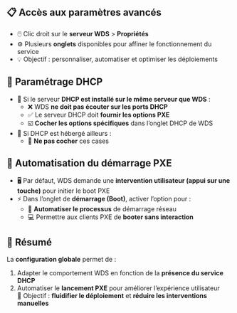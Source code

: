 ## 📋 **Accès aux paramètres avancés**

- 🖱️ Clic droit sur le **serveur WDS** > **Propriétés**
- ⚙️ Plusieurs **onglets** disponibles pour affiner le fonctionnement du service
- 💡 Objectif : personnaliser, automatiser et optimiser les déploiements



## 📡 **Paramétrage DHCP**

- 🎯 Si le serveur **DHCP est installé sur le même serveur que WDS** :
  - ❌ WDS **ne doit pas écouter sur les ports DHCP**
  - ✅ Le serveur DHCP doit **fournir les options PXE**
  - ☑️ **Cocher les options spécifiques** dans l’onglet DHCP de WDS
- 🔕 Si DHCP est hébergé ailleurs :
  - 🚫 **Ne pas cocher** ces cases



## 🤖 **Automatisation du démarrage PXE**

- 🖥️ Par défaut, WDS demande une **intervention utilisateur (appui sur une touche)** pour initier le boot PXE
- ⚡ Dans l’onglet de **démarrage (Boot)**, activer l’option pour :
  - 🔄 **Automatiser le processus** de démarrage réseau
  - 💻 Permettre aux clients PXE de **booter sans interaction**



## 📌 **Résumé**

La **configuration globale** permet de :

1.  Adapter le comportement WDS en fonction de la **présence du service DHCP**
2.  Automatiser le **lancement PXE** pour améliorer l’expérience utilisateur  
    🎯 Objectif : **fluidifier le déploiement** et **réduire les interventions manuelles**

